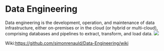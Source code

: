 # Data Engineering
Data engineering is the development, operation, and maintenance of data infrastructure, either on-premises or in the cloud (or hybrid or multi-cloud), comprising databases and pipelines to extract, transform, and load data.
![](https://github.com/simonrenauld/SQL-Server-Integration-Services-SSIS/blob/master/pics/dataengineeringfocus.png)

Wiki:https://github.com/simonrenauld/Data-Engineering/wiki
